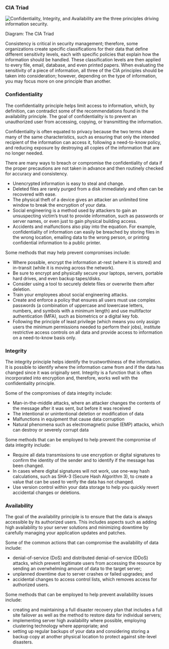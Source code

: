 ### CIA Triad

![Confidentiality, Integrity, and Availability are the three principles driving information security.](https://assets.wgu.edu/5d0894ad92b36c295e1f0ecc5ea41ff7)

Diagram: The CIA Triad

Consistency is critical in security management; therefore, some organizations create specific classifications for their data that define different sensitivity levels, each with specific policies that explain how the information should be handled. These classification levels are then applied to every file, email, database, and even printed papers. When evaluating the sensitivity of a piece of information, all three of the CIA principles should be taken into consideration; however, depending on the type of information, you may focus more on one principle than another.

### Confidentiality

The confidentiality principle helps limit access to information, which, by definition, can contradict some of the recommendations found in the availability principle. The goal of confidentiality is to prevent an unauthorized user from accessing, copying, or transmitting the information.

Confidentiality is often equated to privacy because the two terms share many of the same characteristics, such as ensuring that only the intended recipient of the information can access it, following a need-to-know policy, and reducing exposure by destroying all copies of the information that are no longer needed.

There are many ways to breach or compromise the confidentiality of data if the proper precautions are not taken in advance and then routinely checked for accuracy and consistency.

-   Unencrypted information is easy to steal and change.
-   Deleted files are rarely purged from a disk immediately and often can be recovered with ease.
-   The physical theft of a device gives an attacker an unlimited time window to break the encryption of your data.
-   Social engineering is a method used by attackers to gain an unsuspecting victim’s trust to provide information, such as passwords or server names, or even just to gain physical building access.
-   Accidents and malfunctions also play into the equation. For example, confidentiality of information can easily be breached by storing files in the wrong location, emailing data to the wrong person, or printing confidential information to a public printer.

Some methods that may help prevent compromises include:

-   Where possible, encrypt the information at-rest (where it is stored) and in-transit (while it is moving across the network).
-   Be sure to encrypt and physically secure your laptops, servers, portable hard drives, and even backup tapes/disks.
-   Consider using a tool to securely delete files or overwrite them after deletion.
-   Train your employees about social engineering attacks.
-   Create and enforce a policy that ensures all users must use complex passwords (a combination of uppercase and lowercase letters, numbers, and symbols with a minimum length) and use multifactor authentication (MFA), such as biometrics or a digital key fob.
-   Following the principle of least privilege (which means you only assign users the minimum permissions needed to perform their jobs), institute restrictive access controls on all data and provide access to information on a need-to-know basis only.

### Integrity

The integrity principle helps identify the trustworthiness of the information. It is possible to identify where the information came from and if the data has changed since it was originally sent. Integrity is a function that is often incorporated into encryption and, therefore, works well with the confidentiality principle.

Some of the compromises of data integrity include:

-   Man-in-the-middle attacks, where an attacker changes the contents of the message after it was sent, but before it was received
-   The intentional or unintentional deletion or modification of data
-   Malfunctions in equipment that cause data corruption
-   Natural phenomena such as electromagnetic pulse (EMP) attacks, which can destroy or severely corrupt data

Some methods that can be employed to help prevent the compromise of data integrity include:

-   Require all data transmissions to use encryption or digital signatures to confirm the identity of the sender and to identify if the message has been changed.
-   In cases where digital signatures will not work, use one-way hash calculations, such as SHA-3 (Secure Hash Algorithm 3), to create a value that can be used to verify the data has not changed.
-   Use version control within your data storage to help you quickly revert accidental changes or deletions.

### Availability

The goal of the availability principle is to ensure that the data is always accessible by its authorized users. This includes aspects such as adding high availability to your server solutions and minimizing downtime by carefully managing your application updates and patches.

Some of the common actions that can compromise the availability of data include:

-   denial-of-service (DoS) and distributed denial-of-service (DDoS) attacks, which prevent legitimate users from accessing the resource by sending an overwhelming amount of data to the target server;
-   unplanned downtime due to server crashes or failed upgrades; and
-   accidental changes to access control lists, which removes access for authorized users.

Some methods that can be employed to help prevent availability issues include:

-   creating and maintaining a full disaster recovery plan that includes a full site failover as well as the method to restore data for individual servers;
-   implementing server high availability where possible, employing clustering technology where appropriate; and
-   setting up regular backups of your data and considering storing a backup copy at another physical location to protect against site-level disasters.